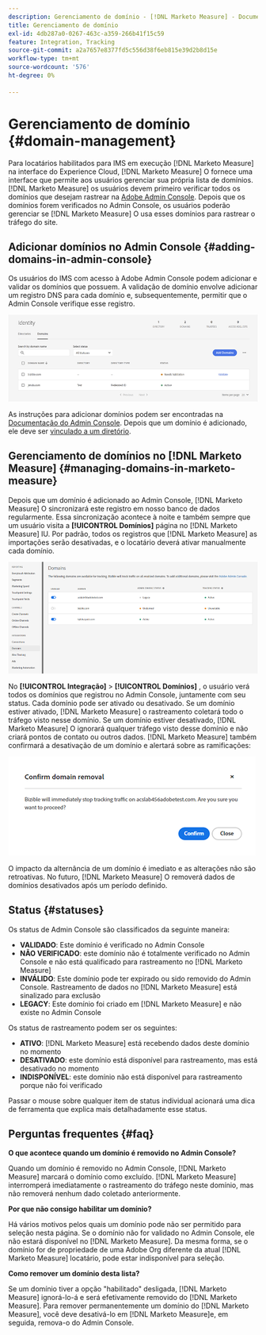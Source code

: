 ```yaml
---
description: Gerenciamento de domínio - [!DNL Marketo Measure] - Documentação do produto
title: Gerenciamento de domínio
exl-id: 4db287a0-0267-463c-a359-266b41f15c59
feature: Integration, Tracking
source-git-commit: a2a7657e8377fd5c556d38f6eb815e39d2b8d15e
workflow-type: tm+mt
source-wordcount: '576'
ht-degree: 0%

---
```


# Gerenciamento de domínio {#domain-management}

Para locatários habilitados para IMS em execução [!DNL Marketo Measure] na interface do Experience Cloud, [!DNL Marketo Measure] O fornece uma interface que permite aos usuários gerenciar sua própria lista de domínios. [!DNL Marketo Measure] os usuários devem primeiro verificar todos os domínios que desejam rastrear na [Adobe Admin Console](https://adminconsole.adobe.com/). Depois que os domínios forem verificados no Admin Console, os usuários poderão gerenciar se [!DNL Marketo Measure] O usa esses domínios para rastrear o tráfego do site.

## Adicionar domínios no Admin Console {#adding-domains-in-admin-console}

Os usuários do IMS com acesso à Adobe Admin Console podem adicionar e validar os domínios que possuem. A validação de domínio envolve adicionar um registro DNS para cada domínio e, subsequentemente, permitir que o Admin Console verifique esse registro.

![](assets/domain-management-1.png)

As instruções para adicionar domínios podem ser encontradas na [Documentação do Admin Console](https://helpx.adobe.com/enterprise/using/set-up-identity.html#setup-domains). Depois que um domínio é adicionado, ele deve ser [vinculado a um diretório](https://helpx.adobe.com/enterprise/using/set-up-identity.html#link-domains-to-directories).

## Gerenciamento de domínios no [!DNL Marketo Measure] {#managing-domains-in-marketo-measure}

Depois que um domínio é adicionado ao Admin Console, [!DNL Marketo Measure] O sincronizará este registro em nosso banco de dados regularmente. Essa sincronização acontece à noite e também sempre que um usuário visita a **[!UICONTROL Domínios]** página no [!DNL Marketo Measure] IU. Por padrão, todos os registros que [!DNL Marketo Measure] as importações serão desativadas, e o locatário deverá ativar manualmente cada domínio.

![](assets/domain-management-2.png)

No **[!UICONTROL Integração]** > **[!UICONTROL Domínios]** , o usuário verá todos os domínios que registrou no Admin Console, juntamente com seu status. Cada domínio pode ser ativado ou desativado. Se um domínio estiver ativado, [!DNL Marketo Measure] o rastreamento coletará todo o tráfego visto nesse domínio. Se um domínio estiver desativado, [!DNL Marketo Measure] O ignorará qualquer tráfego visto desse domínio e não criará pontos de contato ou outros dados. [!DNL Marketo Measure] também confirmará a desativação de um domínio e alertará sobre as ramificações:

![](assets/domain-management-3.png)

O impacto da alternância de um domínio é imediato e as alterações não são retroativas. No futuro, [!DNL Marketo Measure] O removerá dados de domínios desativados após um período definido.

## Status {#statuses}

Os status de Admin Console são classificados da seguinte maneira:

* **VALIDADO**: Este domínio é verificado no Admin Console
* **NÃO VERIFICADO**: este domínio não é totalmente verificado no Admin Console e não está qualificado para rastreamento no [!DNL Marketo Measure]
* **INVÁLIDO**: Este domínio pode ter expirado ou sido removido do Admin Console. Rastreamento de dados no [!DNL Marketo Measure] está sinalizado para exclusão
* **LEGACY**: Este domínio foi criado em [!DNL Marketo Measure] e não existe no Admin Console

Os status de rastreamento podem ser os seguintes:

* **ATIVO**: [!DNL Marketo Measure] está recebendo dados deste domínio no momento
* **DESATIVADO**: este domínio está disponível para rastreamento, mas está desativado no momento
* **INDISPONÍVEL**: este domínio não está disponível para rastreamento porque não foi verificado

Passar o mouse sobre qualquer item de status individual acionará uma dica de ferramenta que explica mais detalhadamente esse status.

## Perguntas frequentes {#faq}

**O que acontece quando um domínio é removido no Admin Console?**

Quando um domínio é removido no Admin Console, [!DNL Marketo Measure] marcará o domínio como excluído. [!DNL Marketo Measure] interromperá imediatamente o rastreamento do tráfego neste domínio, mas não removerá nenhum dado coletado anteriormente.

**Por que não consigo habilitar um domínio?**

Há vários motivos pelos quais um domínio pode não ser permitido para seleção nesta página. Se o domínio não for validado no Admin Console, ele não estará disponível no [!DNL Marketo Measure]. Da mesma forma, se o domínio for de propriedade de uma Adobe Org diferente da atual [!DNL Marketo Measure] locatário, pode estar indisponível para seleção.

**Como remover um domínio desta lista?**

Se um domínio tiver a opção &quot;habilitado&quot; desligada, [!DNL Marketo Measure] ignorá-lo-á e será efetivamente removido do [!DNL Marketo Measure]. Para remover permanentemente um domínio do [!DNL Marketo Measure], você deve desativá-lo em [!DNL Marketo Measure]e, em seguida, remova-o do Admin Console.
